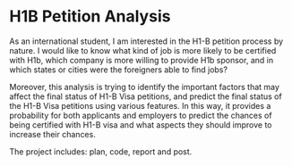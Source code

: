 # H1B Petition Analysis

As an international student, I am interested in the H1-B petition process by nature. I would like to know what kind of job is more likely to be certified with H1b, which company is more willing to provide H1b sponsor, and in which states or cities were the foreigners able to find jobs?

Moreover, this analysis is trying to identify the important factors that may affect the final status of H1-B Visa petitions, and predict the final status of the H1-B Visa petitions using various features. In this way, it provides a probability for both applicants and employers to predict the chances of being certified with H1-B visa and what aspects they should improve to increase their chances.

The project includes: plan, code, report and post.




